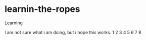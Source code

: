 # learnin-the-ropes
Learning

I am not sure what i am doing, but i hope this works. 1 2  3   4    5     6      7       8
